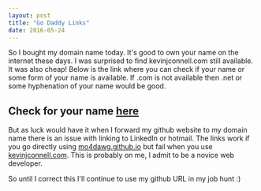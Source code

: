 ```yaml
---
layout: post
title: "Go Daddy Links"
date: 2016-05-24
---
```


So I bought my domain name today.  It's good to own your name on the internet these days.  I was surprised to find kevinjconnell.com still available.  It was also cheap!  Below is the link where you can check if your name or some form of your name is available.  If .com is not available then .net or some hyphenation of your name would be good.

## Check for your name [here](https://www.godaddy.com/offers/default.aspx?isc=cjc99com&tmskey=1dom_03&cvosrc=affiliate.cj.7790004)

But as luck would have it when I forward my github website to my domain name there is an issue with linking to LinkedIn or hotmail.  The links work if you go directly using [mo4dawg.github.io](http://mo4dawg.github.io) but fail when you use [kevinjconnell.com](http://www.kevinjconnell.com).  This is probably on me, I admit to be a novice web developer. 

So until I correct this I'll continue to use my github URL in my job hunt :)

